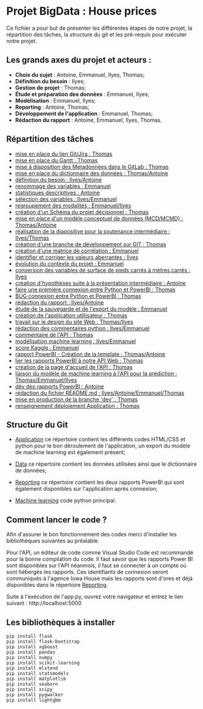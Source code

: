 # Projet BigData : House prices

Ce fichier a pour but de présenter les différentes étapes de notre projet, la répartition des tâches, la structure du git et les pré-requis pour exécuter notre projet.

## Les grands axes du projet et acteurs :
- **Choix du sujet** : Antoine, Emmanuel, Ilyes, Thomas; 
- **Définition du besoin** : Ilyes;
- **Gestion de projet** : Thomas;
- **Étude et préparation des données** : Emmanuel, Ilyes;
- **Modélisation** : Emmanuel, Ilyes;
- **Reporting** : Antoine, Thomas;
- **Développement de l'application** : Emmanuel, Thomas;
- **Rédaction du rapport** : Antoine, Emmanuel, Ilyes, Thomas.

## Répartition des tâches

- [mise en place du lien Git/Jira : Thomas](https://equipe1projet-big-data.atlassian.net/jira/software/projects/BIGDATA/issues/BIGDATA-1)
- [mise en place du Gantt : Thomas](https://equipe1projet-big-data.atlassian.net/jira/software/projects/BIGDATA/issues/BIGDATA-2)
- [mise à disposition des Metadonnées dans le GitLab : Thomas](https://equipe1projet-big-data.atlassian.net/jira/software/projects/BIGDATA/issues/BIGDATA-3)
- [mise en place du dictionnaire des données : Thomas/Antoine](https://equipe1projet-big-data.atlassian.net/jira/software/projects/BIGDATA/issues/BIGDATA-4)
- [définition du besoin : Ilyes/Antoine](urhttps://equipe1projet-big-data.atlassian.net/jira/software/projects/BIGDATA/issues/BIGDATA-5l)
- [renommage des variables : Emmanuel](https://equipe1projet-big-data.atlassian.net/jira/software/projects/BIGDATA/issues/BIGDATA-7)
- [statistiques descriptives : Antoine](https://equipe1projet-big-data.atlassian.net/jira/software/projects/BIGDATA/issues/BIGDATA-8)
- [sélection des variables : Ilyes/Emmanuel ](https://equipe1projet-big-data.atlassian.net/jira/software/projects/BIGDATA/issues/BIGDATA-9)
- [ regroupement des modalités : Emmanuel/Ilyes](urhttps://equipe1projet-big-data.atlassian.net/jira/software/projects/BIGDATA/issues/BIGDATA-13l)
- [création d'un Schéma du projet décisionnel : Thomas](https://equipe1projet-big-data.atlassian.net/jira/software/projects/BIGDATA/issues/BIGDATA-14)
- [mise en place d'un modèle conceptuel de données (MCD/MCMD) : Thomas/Antoine](https://equipe1projet-big-data.atlassian.net/jira/software/projects/BIGDATA/issues/BIGDATA-15)
- [réalisation de la diapositive pour la soutenance intermédiaire : Ilyes/Thomas](https://equipe1projet-big-data.atlassian.net/jira/software/projects/BIGDATA/issues/BIGDATA-16)
- [création d'une branche de développement sur GIT : Thomas](https://equipe1projet-big-data.atlassian.net/jira/software/projects/BIGDATA/issues/BIGDATA-17)
- [création d'une matrice de corrélation : Emmanuel](https://equipe1projet-big-data.atlassian.net/jira/software/projects/BIGDATA/issues/BIGDATA-21) 
- [identifier et corriger les valeurs aberrantes : Ilyes](https://equipe1projet-big-data.atlassian.net/jira/software/projects/BIGDATA/issues/BIGDATA-22)
- [évolution du contexte du projet : Emmanuel](https://equipe1projet-big-data.atlassian.net/jira/software/projects/BIGDATA/issues/BIGDATA-23)
- [conversion des variables de surface de pieds carrés à mètres carrés : Ilyes](https://equipe1projet-big-data.atlassian.net/jira/software/projects/BIGDATA/issues/BIGDATA-24)
- [création d'hypothèses suite à la présentation intermédiaire : Antoine](https://equipe1projet-big-data.atlassian.net/jira/software/projects/BIGDATA/issues/BIGDATA-25)
- [faire une première connexion entre Python et PowerBI : Thomas](https://equipe1projet-big-data.atlassian.net/jira/software/projects/BIGDATA/issues/BIGDATA-27)
- [BUG connexion entre Python et PowerBI : Thomas](https://equipe1projet-big-data.atlassian.net/jira/software/projects/BIGDATA/issues/BIGDATA-28)
- [rédaction du rapport : Ilyes/Antoine](https://equipe1projet-big-data.atlassian.net/jira/software/projects/BIGDATA/issues/BIGDATA-30)
- [étude de la sauvegarde et de l'export du modèle : Emmanuel](https://equipe1projet-big-data.atlassian.net/jira/software/projects/BIGDATA/issues/BIGDATA-31)
- [création de l'application utiliisateur : Thomas](https://equipe1projet-big-data.atlassian.net/jira/software/projects/BIGDATA/issues/BIGDATA-32)
- [travail sur le design du site Web : Thomas/Ilyes](https://equipe1projet-big-data.atlassian.net/jira/software/projects/BIGDATA/issues/BIGDATA-33)
- [rédaction des commentaires python : Ilyes/Emmanuel](https://equipe1projet-big-data.atlassian.net/jira/software/projects/BIGDATA/issues/BIGDATA-34)
- [commentaire de l'API : Thomas](https://equipe1projet-big-data.atlassian.net/jira/software/projects/BIGDATA/issues/BIGDATA-34)
- [modélisation machine learning : Ilyes/Emmanuel](https://equipe1projet-big-data.atlassian.net/jira/software/projects/BIGDATA/issues/BIGDATA-36)
- [score Kaggle : Emmanuel](https://equipe1projet-big-data.atlassian.net/jira/software/projects/BIGDATA/issues/BIGDATA-37)
- [rapport PowerBI - Création de la template : Thomas/Antoine](https://equipe1projet-big-data.atlassian.net/jira/software/projects/BIGDATA/issues/BIGDATA-38)
- [lier les rapports PowerBI à notre API Web : Thomas](https://equipe1projet-big-data.atlassian.net/jira/software/projects/BIGDATA/issues/BIGDATA-39)
- [création de la page d'accueil de l'API : Thomas](https://equipe1projet-big-data.atlassian.net/jira/software/projects/BIGDATA/issues/BIGDATA-40)
- [liaison du modèle de machine learning à l'API pour la prédiction : Thomas/Emmanuel/Ilyes](https://equipe1projet-big-data.atlassian.net/jira/software/projects/BIGDATA/issues/BIGDATA-41)
- [dév des rapports PowerBI : Antoine](https://equipe1projet-big-data.atlassian.net/jira/software/projects/BIGDATA/issues/BIGDATA-42)
- [rédaction du fichier README.md : Ilyes/Antoine/Emmanuel/Thomas](https://equipe1projet-big-data.atlassian.net/jira/software/projects/BIGDATA/issues/BIGDATA-43)
- [mise en production de la branche 'dev' : Thomas](https://equipe1projet-big-data.atlassian.net/jira/software/projects/BIGDATA/issues/BIGDATA-44)
- [renseignement déploiement Application : Thomas](https://equipe1projet-big-data.atlassian.net/jira/software/projects/BIGDATA/issues/BIGDATA-45)

## Structure du Git 

- [Application](https://gitlab.univ-lille.fr/thomas.rongier.etu/equipe1-projetbigdatabi2022/-/tree/main/Application) ce répertoire contient les différents codes HTML/CSS et python pour le bon déroulement de l'application, un export du modèle de machine learning est également présent;

- [Data](https://gitlab.univ-lille.fr/thomas.rongier.etu/equipe1-projetbigdatabi2022/-/tree/main/Data) ce répertoire contient les données utilisées ainsi que le dictionnaire de données;

- [Reporting](https://gitlab.univ-lille.fr/thomas.rongier.etu/equipe1-projetbigdatabi2022/-/tree/main/Reporting) ce répertoire contient les deux rapports PowerBI qui sont également disponibles sur l'application après connexion;

- [Machine learning](https://gitlab.univ-lille.fr/thomas.rongier.etu/equipe1-projetbigdatabi2022/-/blob/main/Projet_BigData.ipynb) code python principal.

## Comment lancer le code ?

Afin d'assurer le bon fonctionnement des codes merci d'installer les bibliothèques suivantes au préalable.


Pour l'API, un éditeur de code comme Visual Studio Code est recommandé pour la bonne compilation du code. Il faut savoir que les rapports Power BI sont disponibles sur l'API néanmois, il faut se connecter à un compte où sont hébergés les rapports. Ces identifiants de connexion seront communiqués à l'agence Iowa House mais les rapports sont d'ores et déjà disponibles dans le répertoire [Reporting](https://gitlab.univ-lille.fr/thomas.rongier.etu/equipe1-projetbigdatabi2022/-/tree/main/Reporting).


Suite à l'exécution de l'app.py, ouvrez votre navigateur et entrez le lien suivant : http://localhost:5000

## Les bibliothèques à installer

```
pip install flask
pip install flask-bootstrap
pip install xgboost
pip install pandas
pip install numpy
pip install scikit-learning
pip install mlxtend
pip install statsmodels
pip install matplotlib
pip install seaborn
pip install scipy
pip install pygwalker
pip install lightgbm

```

